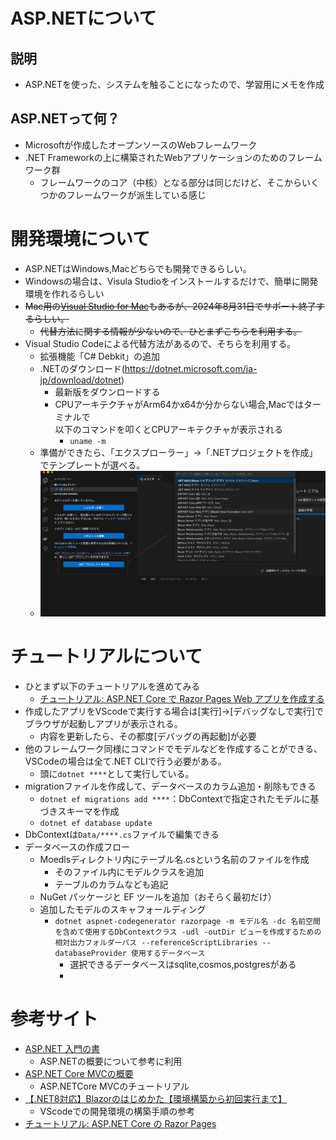 # ASP.NETについて
## 説明
- ASP.NETを使った、システムを触ることになったので、学習用にメモを作成

## ASP.NETって何？
- Microsoftが作成したオープンソースのWebフレームワーク
- .NET Frameworkの上に構築されたWebアプリケーションのためのフレームワーク群
  - フレームワークのコア（中核）となる部分は同じだけど、そこからいくつかのフレームワークが派生している感じ

# 開発環境について
- ASP.NETはWindows,Macどちらでも開発できるらしい。
- Windowsの場合は、Visula Studioをインストールするだけで、簡単に開発環境を作れるらしい
- ~~Mac用の[Visual Studio for Mac](https://visualstudio.microsoft.com/ja/vs/mac/)もあるが、2024年8月31日でサポート終了するらしい。~~
  - ~~代替方法に関する情報が少ないので、ひとまずこちらを利用する。~~
- Visual Studio Codeによる代替方法があるので、そちらを利用する。
  - 拡張機能「C# Debkit」の追加
  - .NETのダウンロード(https://dotnet.microsoft.com/ja-jp/download/dotnet)
    - 最新版をダウンロードする
    - CPUアーキテクチャがArm64かx64か分からない場合,Macではターミナルで</br>以下のコマンドを叩くとCPUアーキテクチャが表示される
      - `uname -m`
  - 準備ができたら、「エクスプローラー」→「.NETプロジェクトを作成」でテンプレートが選べる。
  - ![VScode ASP.NET参考画像](/src/image/vscode_asp_net.png)

# チュートリアルについて
- ひとまず以下のチュートリアルを進めてみる
  - [チュートリアル: ASP.NET Core で Razor Pages Web アプリを作成する](https://learn.microsoft.com/ja-jp/aspnet/core/tutorials/razor-pages/?view=aspnetcore-8.0)
- 作成したアプリをVScodeで実行する場合は[実行]→[デバッグなしで実行]でブラウザが起動しアプリが表示される。
  - 内容を更新したら、その都度[デバッグの再起動]が必要
- 他のフレームワーク同様にコマンドでモデルなどを作成することができる、VSCodeの場合は全て.NET CLIで行う必要がある。
  - 頭に`dotnet ****`として実行している。
-  migrationファイルを作成して、データベースのカラム追加・削除もできる
   -  `dotnet ef migrations add ****`：DbContextで指定されたモデルに基づきスキーマを作成
   -  `dotnet ef database update`
-  DbContextは`Data/****.cs`ファイルで編集できる
-  データベースの作成フロー
   -  Moedlsディレクトリ内にテーブル名.csという名前のファイルを作成
      -  そのファイル内にモデルクラスを追加
      -  テーブルのカラムなども追記
   -  NuGet パッケージと EF ツールを追加（おそらく最初だけ）
   -  追加したモデルのスキャフォールディング
      -  `dotnet aspnet-codegenerator razorpage -m モデル名 -dc 名前空間を含めて使用するDbContextクラス -udl -outDir ビューを作成するための相対出力フォルダーパス --referenceScriptLibraries --databaseProvider 使用するデータベース`
         -  選択できるデータベースはsqlite,cosmos,postgresがある
         -  





# 参考サイト
- [ASP.NET 入門の書](https://qiita.com/Kei18/items/1a9b936216bd2458ec08)
  - ASP.NETの概要について参考に利用
- [ASP.NET Core MVCの概要](https://learn.microsoft.com/ja-jp/aspnet/core/tutorials/first-mvc-app/start-mvc?view=aspnetcore-8.0&WT.mc_id=dotnet-35129-website&tabs=visual-studio-mac)
  - ASP.NETCore MVCのチュートリアル
- [【.NET8対応】Blazorのはじめかた【環境構築から初回実行まで】](https://blazor-master.com/dotnet-8-blazor-start/)
  - VScodeでの開発環境の構築手順の参考
- [チュートリアル: ASP.NET Core の Razor Pages](https://learn.microsoft.com/ja-jp/aspnet/core/tutorials/razor-pages/razor-pages-start?view=aspnetcore-8.0&tabs=visual-studio)
